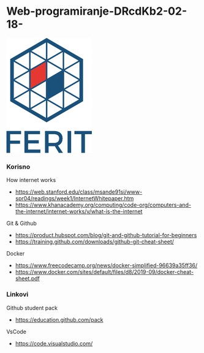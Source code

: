 # Web-programiranje-DRcdKb2-02-18-

![ferit logo](./logo.png)

### Korisno
How internet works
- https://web.stanford.edu/class/msande91si/www-spr04/readings/week1/InternetWhitepaper.htm
- https://www.khanacademy.org/computing/code-org/computers-and-the-internet/internet-works/v/what-is-the-internet

Git & Github
- https://product.hubspot.com/blog/git-and-github-tutorial-for-beginners
- https://training.github.com/downloads/github-git-cheat-sheet/

Docker
- https://www.freecodecamp.org/news/docker-simplified-96639a35ff36/
- https://www.docker.com/sites/default/files/d8/2019-09/docker-cheat-sheet.pdf

### Linkovi

Github student pack
- https://education.github.com/pack

VsCode
- https://code.visualstudio.com/
